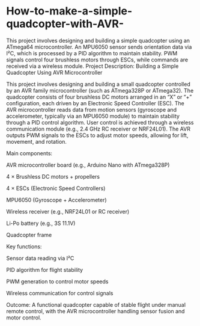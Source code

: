 # How-to-make-a-simple-quadcopter-with-AVR-
This project involves designing and building a simple quadcopter using an ATmega64 microcontroller. An MPU6050 sensor sends orientation data via I²C, which is processed by a PID algorithm to maintain stability. PWM signals control four brushless motors through ESCs, while commands are received via a wireless module.
Project Description: Building a Simple Quadcopter Using AVR Microcontroller

This project involves designing and building a small quadcopter controlled by an AVR family microcontroller (such as ATmega328P or ATmega32). The quadcopter consists of four brushless DC motors arranged in an “X” or “+” configuration, each driven by an Electronic Speed Controller (ESC). The AVR microcontroller reads data from motion sensors (gyroscope and accelerometer, typically via an MPU6050 module) to maintain stability through a PID control algorithm. User control is achieved through a wireless communication module (e.g., 2.4 GHz RC receiver or NRF24L01). The AVR outputs PWM signals to the ESCs to adjust motor speeds, allowing for lift, movement, and rotation.

Main components:

AVR microcontroller board (e.g., Arduino Nano with ATmega328P)

4 × Brushless DC motors + propellers

4 × ESCs (Electronic Speed Controllers)

MPU6050 (Gyroscope + Accelerometer)

Wireless receiver (e.g., NRF24L01 or RC receiver)

Li-Po battery (e.g., 3S 11.1V)

Quadcopter frame

Key functions:

Sensor data reading via I²C

PID algorithm for flight stability

PWM generation to control motor speeds

Wireless communication for control signals

Outcome:
A functional quadcopter capable of stable flight under manual remote control, with the AVR microcontroller handling sensor fusion and motor control.
